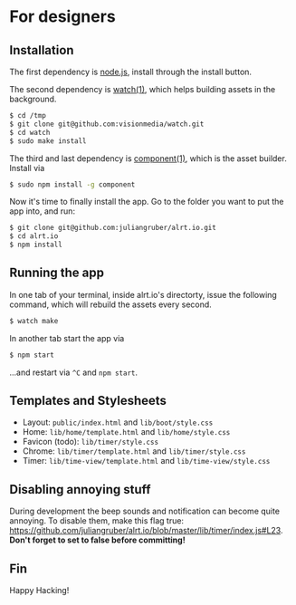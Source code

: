 
# For designers

## Installation

The first dependency is [node.js](http://nodejs.org), install through the install button.

The second dependency is [watch(1)](https://github.com/visionmedia/watch), which helps building assets in the background.

```bash
$ cd /tmp
$ git clone git@github.com:visionmedia/watch.git
$ cd watch
$ sudo make install
```

The third and last dependency is [component(1)](http://component.io), which is the asset builder. Install via

```bash
$ sudo npm install -g component
```

Now it's time to finally install the app. Go to the folder you want to put the app into, and run:

```bash
$ git clone git@github.com:juliangruber/alrt.io.git
$ cd alrt.io
$ npm install
```

## Running the app

In one tab of your terminal, inside alrt.io's directorty, issue the following command, which will rebuild the assets every second.

```bash
$ watch make
```

In another tab start the app via

```bash
$ npm start
```

...and restart via `^C` and `npm start`.

## Templates and Stylesheets

* Layout: `public/index.html` and `lib/boot/style.css`
* Home: `lib/home/template.html` and `lib/home/style.css`
* Favicon (todo): `lib/timer/style.css`
* Chrome: `lib/timer/template.html` and `lib/timer/style.css`
* Timer: `lib/time-view/template.html` and `lib/time-view/style.css`

## Disabling annoying stuff

During development the beep sounds and notification can become quite annoying. To disable them, make this flag true: https://github.com/juliangruber/alrt.io/blob/master/lib/timer/index.js#L23. **Don't forget to set to false before committing!**

## Fin

Happy Hacking!